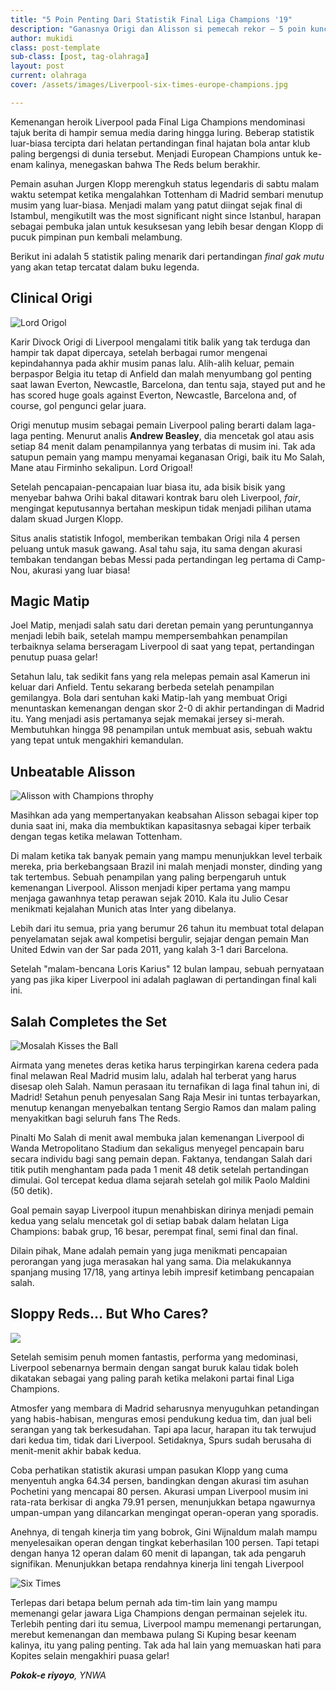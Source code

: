 ```yaml
---
title: "5 Poin Penting Dari Statistik Final Liga Champions '19"
description: "Ganasnya Origi dan Alisson si pemecah rekor – 5 poin kunci dari key Final Liga Champions"
author: mukidi
class: post-template
sub-class: [post, tag-olahraga]
layout: post
current: olahraga
cover: /assets/images/Liverpool-six-times-europe-champions.jpg

---
```

Kemenangan heroik Liverpool pada Final Liga Champions mendominasi tajuk berita di hampir semua media daring hingga luring. Beberap statistik luar-biasa tercipta dari helatan pertandingan final hajatan bola antar klub paling bergengsi di dunia tersebut. Menjadi European Champions untuk ke-enam kalinya, menegaskan bahwa The Reds belum berakhir.

Pemain asuhan Jurgen Klopp merengkuh status legendaris di sabtu malam waktu setempat ketika mengalahkan Tottenham di Madrid sembari menutup musim yang luar-biasa. Menjadi malam yang patut diingat sejak final di Istambul, mengikutiIt was the most significant night since Istanbul, harapan sebagai pembuka jalan untuk kesuksesan yang lebih besar dengan Klopp di pucuk pimpinan pun kembali melambung.

Berikut ini adalah 5 statistik paling menarik dari pertandingan _final gak mutu_ yang akan tetap tercatat dalam buku legenda.

## Clinical Origi

![Lord Origol](/assets/images/lord-origi.jpg)

Karir Divock Origi di Liverpool mengalami titik balik yang tak terduga dan hampir tak dapat dipercaya, setelah berbagai rumor mengenai kepindahannya pada akhir musim panas lalu. Alih-alih keluar, pemain berpaspor Belgia itu tetap di Anfield dan malah menyumbang gol penting saat lawan Everton, Newcastle, Barcelona, dan tentu saja,  stayed put and he has scored huge goals against Everton, Newcastle, Barcelona and, of course, gol pengunci gelar juara.

Origi menutup musim sebagai pemain Liverpool paling berarti dalam laga-laga penting. Menurut analis **Andrew Beasley**, dia mencetak gol atau asis setiap 84 menit dalam penampilannya yang terbatas di musim ini. Tak ada satupun pemain yang mampu menyamai keganasan Origi, baik itu Mo Salah, Mane atau Firminho sekalipun. Lord Origoal!

Setelah pencapaian-pencapaian luar biasa itu, ada bisik bisik yang menyebar bahwa Orihi bakal ditawari kontrak baru oleh Liverpool, _fair_, mengingat keputusannya bertahan meskipun tidak menjadi pilihan utama dalam skuad Jurgen Klopp.

Situs analis statistik Infogol, memberikan tembakan Origi nila 4 persen peluang untuk masuk gawang. Asal tahu saja, itu sama dengan akurasi tembakan tendangan bebas Messi pada pertandingan leg pertama di Camp-Nou, akurasi yang luar biasa!

## Magic Matip

Joel Matip, menjadi salah satu dari deretan pemain yang peruntungannya menjadi lebih baik, setelah mampu mempersembahkan penampilan terbaiknya selama berseragam Liverpool di saat yang tepat, pertandingan penutup puasa gelar!

Setahun lalu, tak sedikit fans yang  rela melepas pemain asal Kamerun ini keluar dari Anfield. Tentu sekarang berbeda setelah penampilan gemilangya. Bola dari sentuhan kaki Matip-lah yang membuat Origi menuntaskan kemenangan dengan skor 2-0 di akhir pertandingan di Madrid itu. Yang menjadi asis pertamanya sejak memakai jersey si-merah. Membutuhkan hingga 98 penampilan untuk membuat asis, sebuah waktu yang tepat untuk mengakhiri kemandulan.

## Unbeatable Alisson

![Alisson with Champions throphy](assets/images/allison-memeluk-kuping-besar.jpg)

Masihkan ada yang mempertanyakan keabsahan Alisson sebagai kiper top dunia saat ini, maka dia membuktikan kapasitasnya sebagai kiper terbaik dengan tegas ketika melawan Tottenham.

Di malam ketika tak banyak pemain yang mampu menunjukkan level terbaik mereka, pria berkebangsaan Brazil ini malah menjadi monster, dinding yang tak tertembus. Sebuah penampilan yang paling berpengaruh untuk kemenangan Liverpool. Alisson menjadi kiper pertama yang mampu menjaga gawanhnya tetap perawan sejak 2010. Kala itu Julio Cesar menikmati kejalahan Munich atas Inter yang dibelanya.

Lebih dari itu semua, pria yang berumur 26 tahun itu membuat total delapan penyelamatan sejak awal kompetisi bergulir, sejajar dengan pemain Man United Edwin van der Sar pada 2011, yang kalah 3-1 dari Barcelona.

Setelah "malam-bencana Loris Karius" 12 bulan lampau, sebuah pernyataan yang pas jika kiper Liverpool ini adalah paglawan di pertandingan final kali ini.

## Salah Completes the Set

![Mosalah Kisses the Ball](/assets/images/mosalah-kiss-penalti.jpg)

Airmata yang menetes deras ketika harus terpingirkan karena cedera pada final melawan Real Madrid musim lalu, adalah hal terberat yang harus disesap oleh Salah. Namun perasaan itu ternafikan di laga final tahun ini, di Madrid! Setahun penuh penyesalan Sang Raja Mesir ini tuntas terbayarkan, menutup kenangan menyebalkan tentang Sergio Ramos dan malam paling menyakitkan bagi seluruh fans The Reds.

Pinalti Mo Salah di menit awal membuka jalan kemenangan Liverpool di Wanda Metropolitano Stadium dan sekaligus menyegel pencapain baru secara individu bagi sang pemain depan. Faktanya, tendangan Salah dari titik putih menghantam pada pada 1 menit 48 detik setelah pertandingan dimulai. Gol tercepat kedua dlama sejarah setelah gol milik Paolo Maldini (50 detik).

Goal pemain sayap Liverpool itupun menahbiskan dirinya menjadi pemain kedua yang selalu mencetak gol di setiap babak dalam helatan Liga Champions: babak grup, 16 besar, perempat final, semi final dan final. 

Dilain pihak, Mane adalah pemain yang juga menikmati pencapaian perorangan yang juga merasakan hal yang sama. Dia melakukannya spanjang musing 17/18, yang artinya lebih impresif ketimbang pencapaian salah.

## Sloppy Reds… But Who Cares?

![](/assets/images/yang-penting-Juara.jpg)

Setelah semisim penuh momen fantastis, performa yang medominasi, Liverpool sebenarnya bermain dengan sangat buruk kalau tidak boleh dikatakan sebagai yang paling parah ketika melakoni partai final Liga Champions.

Atmosfer yang membara di Madrid seharusnya menyuguhkan petandingan yang habis-habisan, menguras emosi pendukung kedua tim, dan jual beli serangan yang tak berkesudahan. Tapi apa lacur, harapan itu tak terwujud dari kedua tim, tidak dari Liverpool. Setidaknya, Spurs sudah berusaha di menit-menit akhir babak kedua.

Coba perhatikan statistik akurasi umpan pasukan Klopp yang cuma menyentuh angka 64.34 persen, bandingkan dengan akurasi tim asuhan Pochetini yang mencapai  80 persen. Akurasi umpan Liverpool musim ini rata-rata berkisar di angka 79.91 persen, menunjukkan betapa ngawurnya umpan-umpan yang dilancarkan mengingat operan-operan yang sporadis.

Anehnya, di tengah kinerja tim yang bobrok, Gini Wijnaldum malah mampu menyelesaikan operan dengan tingkat keberhasilan 100 persen. Tapi tetapi dengan hanya 12 operan dalam 60 menit di lapangan, tak ada pengaruh signifikan. Menunjukkan betapa rendahnya kinerja lini tengah Liverpool

![Six Times](/assets/images/lfc-sixth-times.jpg)

Terlepas dari betapa belum pernah ada tim-tim lain yang mampu memenangi gelar jawara Liga Champions dengan permainan sejelek itu. Terlebih penting dari itu semua, Liverpool mampu memenangi pertarungan, merebut kemenangan dan membawa pulang Si Kuping besar keenam kalinya, itu yang paling penting. Tak ada hal lain yang memuaskan hati para Kopites selain mengakhiri puasa gelar! 

_**Pokok-e riyoyo**, YNWA_
